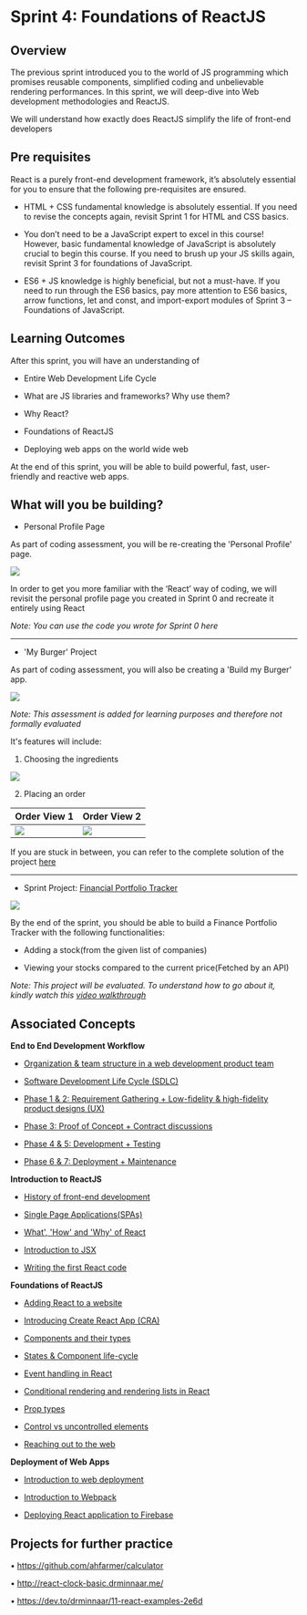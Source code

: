 ﻿# Sprint 4: Foundations of ReactJS

## Overview

The previous sprint introduced you to the world of JS programming which promises reusable components, simplified coding and unbelievable rendering performances. In this sprint, we will deep-dive into Web development methodologies and ReactJS. 

We will understand how exactly does ReactJS simplify the life of front-end developers 



## Pre requisites
 
 React is a purely front-end development framework, it’s absolutely essential for you to ensure that the following pre-requisites are ensured.

-	HTML + CSS fundamental knowledge is absolutely essential. If you need to revise the concepts again, revisit Sprint 1 for HTML and CSS basics.

-	You don’t need to be a JavaScript expert to excel in this course! However, basic fundamental knowledge of JavaScript is absolutely crucial to begin this course. If you need to brush up your JS skills again, revisit Sprint 3 for foundations of JavaScript.

-	ES6 + JS knowledge is highly beneficial, but not a must-have. If you need to run through the ES6 basics, pay more attention to ES6 basics, arrow functions, let and const, and import-export modules of Sprint 3 – Foundations of JavaScript.


## Learning Outcomes

After this sprint, you will have an understanding of

- Entire Web Development Life Cycle

- What are JS libraries and frameworks? Why use them?
- Why React?
- Foundations of ReactJS
- Deploying web apps on the world wide web


At the end of this sprint, you will be able to build powerful, fast, user-friendly and reactive web apps. 

## What will you be building?

- Personal Profile Page

As part of coding assessment, you will be re-creating the 'Personal Profile' page.

![](https://github.com/greyatom-school/the-minerva-project/raw/master/FEWD/sprint_4/images/profile.PNG)

In order to get you more familiar with the ‘React’ way of coding, we will revisit the personal profile page you created in Sprint 0 and recreate it entirely using React

*Note: You can use the code you wrote for Sprint 0 here*


---

- 'My Burger' Project

As part of coding assessment, you will also be creating a 'Build my Burger' app.

![](https://github.com/greyatom-school/the-minerva-project/raw/master/FEWD/sprint_4/images/BMB0.PNG)



*Note: This assessment is added for learning purposes and therefore not formally evaluated*


It's features will include:
1. Choosing the ingredients

![](https://github.com/greyatom-school/the-minerva-project/raw/master/FEWD/sprint_4/images/BMB1.PNG)

2. Placing an order

|Order View 1|Order View 2|
|---|---|
|![](https://github.com/greyatom-school/the-minerva-project/raw/master/FEWD/sprint_4/images/BMB2.PNG)|![](https://github.com/greyatom-school/the-minerva-project/raw/master/FEWD/sprint_4/images/BMB8.PNG)|


If you are stuck in between, you can refer to the complete solution of the project [here](https://drive.google.com/file/d/1zBj66Ew-0SOWshNsGJ-GhEWjJzJRbg9N/view?usp=sharing)


---

- Sprint Project: [Financial Portfolio Tracker](5.%20Project)



![](https://github.com/greyatom-school/the-minerva-project/raw/master/FEWD/sprint_4/images/FP1.png)


By the end of the sprint, you should be able to build a Finance Portfolio Tracker with the following functionalities:

- Adding a stock(from the given list of companies)

- Viewing your stocks compared to the current price(Fetched by an API)


*Note: This project will be evaluated. To understand how to go about it, kindly watch this [video walkthrough](https://vimeo.com/383940265/d48675eeed)*



## Associated Concepts

**End to End Development Workflow**

- [Organization & team structure in a web development product team](https://raw.githubusercontent.com/greyatom-school/the-minerva-project/master/FEWD/sprint_4/1.%20End%20to%20end%20development%20workflow/1.1%20-%20Organization%20and%20team%20structure%20in%20a%20web%20development%20product%20team.md)

- [Software Development Life Cycle (SDLC)](https://raw.githubusercontent.com/greyatom-school/the-minerva-project/master/FEWD/sprint_4/1.%20End%20to%20end%20development%20workflow/1.2%20-%20Software%20Development%20Life%20Cycle%20(SDLC).md)

- [Phase 1 & 2: Requirement Gathering + Low-fidelity & high-fidelity product designs (UX)](https://raw.githubusercontent.com/greyatom-school/the-minerva-project/master/FEWD/sprint_4/1.%20End%20to%20end%20development%20workflow/1.3%20-%20Requirement%20Gathering%20%2B%20UX_UI%20Design.md)

- [Phase 3: Proof of Concept + Contract discussions](https://raw.githubusercontent.com/greyatom-school/the-minerva-project/master/FEWD/sprint_4/1.%20End%20to%20end%20development%20workflow/1.4%20-%20Proof%20of%20Concepts%20%2B%20Contract%20Discussions.md)

- [Phase 4 & 5: Development + Testing](https://raw.githubusercontent.com/greyatom-school/the-minerva-project/master/FEWD/sprint_4/1.%20End%20to%20end%20development%20workflow/1.5%20-%20Development%20and%20Testing.md)


- [Phase 6 & 7: Deployment + Maintenance](https://raw.githubusercontent.com/greyatom-school/the-minerva-project/master/FEWD/sprint_4/1.%20End%20to%20end%20development%20workflow/1.6%20-%20Deployment%20%26%20Maintenance.md)

**Introduction to ReactJS**

- [History of front-end development](https://raw.githubusercontent.com/greyatom-school/the-minerva-project/master/FEWD/sprint_4/2.%20Introduction%20to%20ReactJS/2.1%20-%20History%20of%20Front-end%20Development.md)
- [Single Page Applications(SPAs)](https://raw.githubusercontent.com/greyatom-school/the-minerva-project/master/FEWD/sprint_4/2.%20Introduction%20to%20ReactJS/2.2%20-%20Single%20Page%20Applications%20(SPAs).md)

- [What', 'How' and 'Why' of React](https://raw.githubusercontent.com/greyatom-school/the-minerva-project/master/FEWD/sprint_4/2.%20Introduction%20to%20ReactJS/2.3%20-%20Introduction%20to%20ReactJS.md)

- [Introduction to JSX](https://raw.githubusercontent.com/greyatom-school/the-minerva-project/master/FEWD/sprint_4/2.%20Introduction%20to%20ReactJS/2.4%20-%20Introduction%20to%20JSX.md)

- [Writing the first React code](https://raw.githubusercontent.com/greyatom-school/the-minerva-project/master/FEWD/sprint_4/2.%20Introduction%20to%20ReactJS/2.5%20-%20The%20First%20ReactJS%20Code.md)


**Foundations of ReactJS**

- [Adding React to a website](https://raw.githubusercontent.com/greyatom-school/the-minerva-project/master/FEWD/sprint_4/3.%20Foundations%20of%20ReactJS/3.1%20-%20Adding%20React%20to%20a%20website.md)

- [Introducing Create React App (CRA)](https://raw.githubusercontent.com/greyatom-school/the-minerva-project/master/FEWD/sprint_4/3.%20Foundations%20of%20ReactJS/3.2%20-%20Introducing%20Create%20React%20App.md)

- [Components and their types](https://raw.githubusercontent.com/greyatom-school/the-minerva-project/master/FEWD/sprint_4/3.%20Foundations%20of%20ReactJS/3.3%20-%20Components%20and%20their%20types.md)

- [States & Component life-cycle](https://raw.githubusercontent.com/greyatom-school/the-minerva-project/master/FEWD/sprint_4/3.%20Foundations%20of%20ReactJS/3.4%20-%20States%20and%20Component%20Lifecycle.md)

- [Event handling in React](https://raw.githubusercontent.com/greyatom-school/the-minerva-project/master/FEWD/sprint_4/3.%20Foundations%20of%20ReactJS/3.5%20-%20Event%20Handling%20in%20React.md)

- [Conditional rendering and rendering lists in React](https://raw.githubusercontent.com/greyatom-school/the-minerva-project/master/FEWD/sprint_4/3.%20Foundations%20of%20ReactJS/3.6%20-%20Conditional%20rendering%20and%20rendering%20lists%20in%20React.md)
- [Prop types](https://raw.githubusercontent.com/greyatom-school/the-minerva-project/master/FEWD/sprint_4/3.%20Foundations%20of%20ReactJS/3.7%20-%20PropTypes%20in%20React.md)

- [Control vs uncontrolled elements](https://raw.githubusercontent.com/greyatom-school/the-minerva-project/master/FEWD/sprint_4/3.%20Foundations%20of%20ReactJS/3.8%20-%20Controlled%20vs%20uncontrolled%20elements.md)

- [Reaching out to the web](https://raw.githubusercontent.com/greyatom-school/the-minerva-project/master/FEWD/sprint_4/3.%20Foundations%20of%20ReactJS/3.9%20-%20Reaching%20out%20to%20the%20web.md)



**Deployment of Web Apps**

- [Introduction to web deployment](https://raw.githubusercontent.com/greyatom-school/the-minerva-project/master/FEWD/sprint_4/4.%20Deployment%20of%20web%20apps/4.1%20-%20Introduction%20to%20Web%20Application%20Deployment.md)

- [Introduction to Webpack](https://raw.githubusercontent.com/greyatom-school/the-minerva-project/master/FEWD/sprint_4/4.%20Deployment%20of%20web%20apps/4.2%20-%20Introduction%20to%20Webpack.md)

- [Deploying React application to Firebase](https://raw.githubusercontent.com/greyatom-school/the-minerva-project/master/FEWD/sprint_4/4.%20Deployment%20of%20web%20apps/4.3%20-%20Deploying%20React%20application%20to%20Firebase.md)



## Projects for further practice
• https://github.com/ahfarmer/calculator

• http://react-clock-basic.drminnaar.me/

• https://dev.to/drminnaar/11-react-examples-2e6d
 

 
